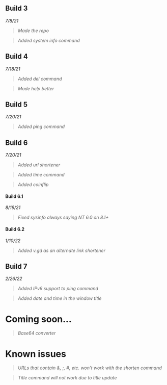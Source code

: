 ## Build 3
*7/8/21*

> *Made the repo*

> *Added system info command*

## Build 4
*7/18/21*

> *Added del command*

> *Made help better*

## Build 5
*7/20/21*

> *Added ping command*

## Build 6
*7/20/21*

> *Added url shortener*

> *Added time command*

> *Added coinflip*
#### Build 6.1
*8/19/21*

> *Fixed sysinfo always saying NT 6.0 on 8.1+*

#### Build 6.2
*1/10/22*

> *Added v.gd as an alternate link shortener*

## Build 7
*2/26/22*

> *Added IPv6 support to ping command*

> *Added date and time in the window title*

# Coming soon...

> *Base64 converter*

# Known issues

> *URLs that contain &, ;, #, etc. won't work with the shorten command*

> *Title command will not work due to title update*
